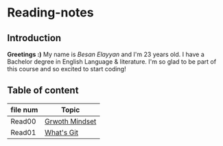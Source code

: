 # Reading-notes
## Introduction
**Greetings :)** My name is _Besan Elayyan_ and I'm 23 years old. I have a Bachelor degree in English Language & literature. I'm so glad to be part of this course and so excited to start coding! 


## Table of content

| file num    | Topic                                 |
| ----------- | -----------                           |
| Read00      |[Grwoth Mindset](https://besanelayyan.github.io/Reading-notes/Read00) |
| Read01      |  [What's Git](https://besanelayyan.github.io/Reading-notes/Read01) |





